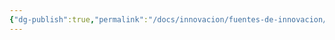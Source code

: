 ```yaml
---
{"dg-publish":true,"permalink":"/docs/innovacion/fuentes-de-innovacion/etica-e-innovacion/","tags":[[["InnBoK"]],[["content"]]],"noteIcon":""}
---
```

